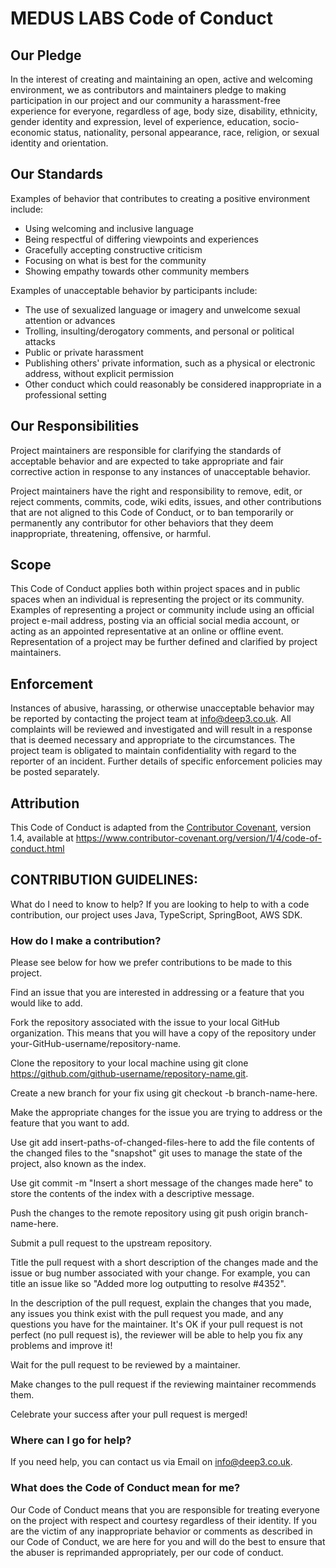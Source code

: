 # MEDUS LABS Code of Conduct

## Our Pledge

In the interest of creating and maintaining an open, active and welcoming environment, we as
contributors and maintainers pledge to making participation in our project and
our community a harassment-free experience for everyone, regardless of age, body
size, disability, ethnicity, gender identity and expression,
level of experience, education, socio-economic status, nationality, personal
appearance, race, religion, or sexual identity and orientation.

## Our Standards

Examples of behavior that contributes to creating a positive environment
include:

* Using welcoming and inclusive language
* Being respectful of differing viewpoints and experiences
* Gracefully accepting constructive criticism
* Focusing on what is best for the community
* Showing empathy towards other community members

Examples of unacceptable behavior by participants include:

* The use of sexualized language or imagery and unwelcome sexual attention or
 advances
* Trolling, insulting/derogatory comments, and personal or political attacks
* Public or private harassment
* Publishing others' private information, such as a physical or electronic
 address, without explicit permission
* Other conduct which could reasonably be considered inappropriate in a
 professional setting

## Our Responsibilities

Project maintainers are responsible for clarifying the standards of acceptable
behavior and are expected to take appropriate and fair corrective action in
response to any instances of unacceptable behavior.

Project maintainers have the right and responsibility to remove, edit, or
reject comments, commits, code, wiki edits, issues, and other contributions
that are not aligned to this Code of Conduct, or to ban temporarily or
permanently any contributor for other behaviors that they deem inappropriate,
threatening, offensive, or harmful.

## Scope

This Code of Conduct applies both within project spaces and in public spaces
when an individual is representing the project or its community. Examples of
representing a project or community include using an official project e-mail
address, posting via an official social media account, or acting as an appointed
representative at an online or offline event. Representation of a project may be
further defined and clarified by project maintainers.

## Enforcement

Instances of abusive, harassing, or otherwise unacceptable behavior may be
reported by contacting the project team at info@deep3.co.uk. All
complaints will be reviewed and investigated and will result in a response that
is deemed necessary and appropriate to the circumstances. The project team is
obligated to maintain confidentiality with regard to the reporter of an incident.
Further details of specific enforcement policies may be posted separately.


## Attribution

This Code of Conduct is adapted from the [Contributor Covenant][homepage], version 1.4,
available at https://www.contributor-covenant.org/version/1/4/code-of-conduct.html

[homepage]: https://www.contributor-covenant.org


## CONTRIBUTION GUIDELINES:
What do I need to know to help?
If you are looking to help to with a code contribution, our project uses Java, TypeScript, SpringBoot, AWS SDK.

### How do I make a contribution?
Please see below for how we prefer contributions to be made to this project.

Find an issue that you are interested in addressing or a feature that you would like to add.

Fork the repository associated with the issue to your local GitHub organization. This means that you will have a copy of the repository under your-GitHub-username/repository-name.

Clone the repository to your local machine using git clone https://github.com/github-username/repository-name.git.

Create a new branch for your fix using git checkout -b branch-name-here.

Make the appropriate changes for the issue you are trying to address or the feature that you want to add.

Use git add insert-paths-of-changed-files-here to add the file contents of the changed files to the "snapshot" git uses to manage the state of the project, also known as the index.

Use git commit -m "Insert a short message of the changes made here" to store the contents of the index with a descriptive message.

Push the changes to the remote repository using git push origin branch-name-here.

Submit a pull request to the upstream repository.

Title the pull request with a short description of the changes made and the issue or bug number associated with your change. For example, you can title an issue like so "Added more log outputting to resolve #4352".

In the description of the pull request, explain the changes that you made, any issues you think exist with the pull request you made, and any questions you have for the maintainer. It's OK if your pull request is not perfect (no pull request is), the reviewer will be able to help you fix any problems and improve it!

Wait for the pull request to be reviewed by a maintainer.

Make changes to the pull request if the reviewing maintainer recommends them.

Celebrate your success after your pull request is merged!

### Where can I go for help?
If you need help, you can contact us via Email on info@deep3.co.uk.

### What does the Code of Conduct mean for me?
Our Code of Conduct means that you are responsible for treating everyone on the project with respect and courtesy regardless of their identity.
If you are the victim of any inappropriate behavior or comments as described in our Code of Conduct, we are here for you and will do the best to
ensure that the abuser is reprimanded appropriately, per our code of conduct.

